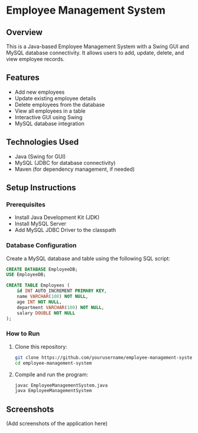 # Employee Management System

## Overview
This is a Java-based Employee Management System with a Swing GUI and MySQL database connectivity. It allows users to add, update, delete, and view employee records.

## Features
- Add new employees
- Update existing employee details
- Delete employees from the database
- View all employees in a table
- Interactive GUI using Swing
- MySQL database integration

## Technologies Used
- Java (Swing for GUI)
- MySQL (JDBC for database connectivity)
- Maven (for dependency management, if needed)

## Setup Instructions
### Prerequisites
- Install Java Development Kit (JDK)
- Install MySQL Server
- Add MySQL JDBC Driver to the classpath

### Database Configuration
Create a MySQL database and table using the following SQL script:

```sql
CREATE DATABASE EmployeeDB;
USE EmployeeDB;

CREATE TABLE Employees (
    id INT AUTO_INCREMENT PRIMARY KEY,
    name VARCHAR(100) NOT NULL,
    age INT NOT NULL,
    department VARCHAR(100) NOT NULL,
    salary DOUBLE NOT NULL
);
```

### How to Run
1. Clone this repository:
   ```sh
   git clone https://github.com/yourusername/employee-management-system.git
   cd employee-management-system
   ```

2. Compile and run the program:
   ```sh
   javac EmployeeManagementSystem.java
   java EmployeeManagementSystem
   ```

## Screenshots
(Add screenshots of the application here)


